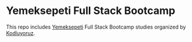# Yemeksepeti Full Stack Bootcamp
This repo includes [Yemeksepeti](https://www.yemeksepeti.com) Full Stack Bootcamp studies organized by [Kodluyoruz](https://www.kodluyoruz.org/).
